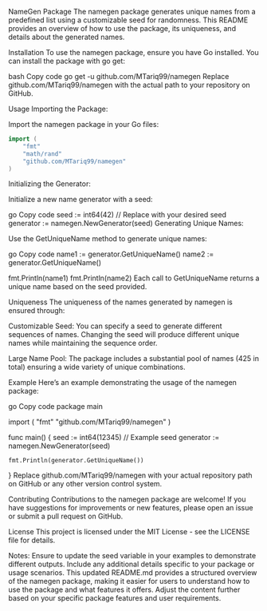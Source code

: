 NameGen Package
The namegen package generates unique names from a predefined list using a customizable seed for randomness. This README provides an overview of how to use the package, its uniqueness, and details about the generated names.

Installation
To use the namegen package, ensure you have Go installed. You can install the package with go get:

bash
Copy code
go get -u github.com/MTariq99/namegen
Replace github.com/MTariq99/namegen with the actual path to your repository on GitHub.

Usage
Importing the Package:

Import the namegen package in your Go files:

```go
import (
    "fmt"
    "math/rand"
    "github.com/MTariq99/namegen"
)
```
Initializing the Generator:

Initialize a new name generator with a seed:

go
Copy code
seed := int64(42) // Replace with your desired seed
generator := namegen.NewGenerator(seed)
Generating Unique Names:

Use the GetUniqueName method to generate unique names:

go
Copy code
name1 := generator.GetUniqueName()
name2 := generator.GetUniqueName()

fmt.Println(name1)
fmt.Println(name2)
Each call to GetUniqueName returns a unique name based on the seed provided.

Uniqueness
The uniqueness of the names generated by namegen is ensured through:

Customizable Seed: You can specify a seed to generate different sequences of names. Changing the seed will produce different unique names while maintaining the sequence order.

Large Name Pool: The package includes a substantial pool of names (425 in total) ensuring a wide variety of unique combinations.

Example
Here’s an example demonstrating the usage of the namegen package:

go
Copy code
package main

import (
    "fmt"
    "github.com/MTariq99/namegen"
)

func main() {
    seed := int64(12345) // Example seed
    generator := namegen.NewGenerator(seed)

    fmt.Println(generator.GetUniqueName())
}
Replace github.com/MTariq99/namegen with your actual repository path on GitHub or any other version control system.

Contributing
Contributions to the namegen package are welcome! If you have suggestions for improvements or new features, please open an issue or submit a pull request on GitHub.

License
This project is licensed under the MIT License - see the LICENSE file for details.

Notes:
Ensure to update the seed variable in your examples to demonstrate different outputs.
Include any additional details specific to your package or usage scenarios.
This updated README.md provides a structured overview of the namegen package, making it easier for users to understand how to use the package and what features it offers. Adjust the content further based on your specific package features and user requirements.

